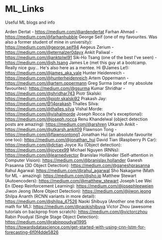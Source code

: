 # ML_Links
Useful ML blogs and info

Arden Dertat - https://medium.com/@ardendertat
Farhan Ahmad - https://medium.com/@farhanhubble
George Seif (one of my favourites. Was also a former student of mine in university): https://medium.com/@george.seif94
Aegeus Zerium - https://medium.com/@eternalzer0dayx
Ankit Paliwal - https://medium.com/@anktplwl91
Sik-Ho Tsang (one of the best I've seen) - https://medium.com/@sh.tsang
James Le (met this guy at a bootcamp. Really nice guy... He's also here as a mentee. Hi @James Le!): https://medium.com/@james_aka_yale
Hunter Heidenreich - https://medium.com/@hunterheidenreich
Artem Oppermann - https://medium.com/@artem.oppermann
Greg Surma (one of my absolute favourites): https://medium.com/@gsurma
Kumar Shridhar - https://medium.com/@shridhar743
Piotr Skalski: https://medium.com/@piotr.skalski92
Prakash Jay: https://medium.com/@14prakash
Thalles Silva: https://medium.com/@thalles.silva
Vishal Morde: https://medium.com/@vishalmorde
Joseph Rocca (he's exceptional): https://medium.com/@joseph.rocca
Renu Khandelwal (object detection posts are amazing): https://medium.com/@arshren
Utkarsh Ankit - https://medium.com/@utkarsh.ankit09
Flawnson Tong - https://medium.com/@flawnsontong1
Jonathan Hui (an absolute favourite one too): https://medium.com/@jonathan_hui
David Tian (Raspberry Pi Car): https://medium.com/@dctian
Joyce Xu (Object detection): https://medium.com/@joycex99
Michael Nguyen (RNNs): https://medium.com/@learnedvector
Branislav Holländer (Self-attention in Computer Vision): https://medium.com/@branislav.hollander
Ganesh Prasanna (3D Object Detection): https://medium.com/@ganeshprasanna
Rahul Agarwal: https://medium.com/@rahul_agarwal
Sho Nakagame (Math for ML - amazing): https://medium.com/@sho.jp
Matthew Stewart (Autoencoders): https://medium.com/@matthew_stewart
Joseph Lee Wei En (Deep Reinforcement Learning): https://medium.com/@josephleeweien
Jiwon Jeong (More Object Detection): https://medium.com/@jiwon.jeong
Shilpa Ananth (RCNN variants in more detail): https://medium.com/@shilpa_47526
Naoki Shibuya (Another one that does math for ML): https://medium.com/@naokishibuya
Victor Zhou (awesome tutorials on backprop from scratch): https://medium.com/@victorczhou
Rabin Poudyal (Single Stage Object Detection): https://medium.com/@rabinpoudyal1995
https://towardsdatascience.com/get-started-with-using-cnn-lstm-for-forecasting-6f0f4dde5826
